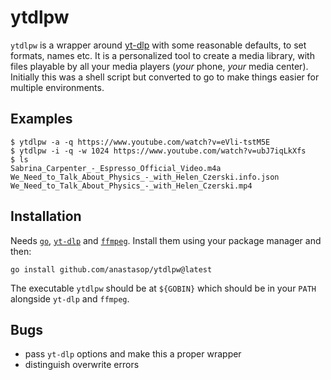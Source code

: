 # ytdlpw

`ytdlpw` is a wrapper around [yt-dlp](https://github.com/yt-dlp/yt-dlp) with some reasonable defaults,
to set formats, names etc. It is a personalized tool to create a media library, with files playable
by all your media players (_your_ phone, _your_ media center). Initially this was a shell script
but converted to go to make things easier for multiple environments.

## Examples

```
$ ytdlpw -a -q https://www.youtube.com/watch?v=eVli-tstM5E
$ ytdlpw -i -q -w 1024 https://www.youtube.com/watch?v=ubJ7iqLkXfs
$ ls
Sabrina_Carpenter_-_Espresso_Official_Video.m4a
We_Need_to_Talk_About_Physics_-_with_Helen_Czerski.info.json
We_Need_to_Talk_About_Physics_-_with_Helen_Czerski.mp4
```

## Installation

Needs [`go`](https://golang.org/dl), [`yt-dlp`](https://github.com/yt-dlp/yt-dlp) and [`ffmpeg`](https://ffmpeg.org/download.html).
Install them using your package manager and then:

`go install github.com/anastasop/ytdlpw@latest`

The executable `ytdlpw` should be at `${GOBIN}` which should be in your `PATH` alongside `yt-dlp` and `ffmpeg`.

## Bugs

- pass `yt-dlp` options and make this a proper wrapper
- distinguish overwrite errors
